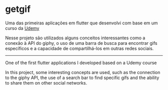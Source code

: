 # getgif

Uma das primeiras aplicações em flutter que desenvolvi com base em um curso da [Udemy](https://www.udemy.com/course/curso-completo-flutter-app-android-ios/?src=sac&kw=cria%C3%A7%C3%A3o+de+apps+com+android+e+flutter)

Nesse projeto são utilizados alguns conceitos interessantes como a conexão à API do giphy,
o uso de uma barra de busca para encontrar gifs específicos e a capacidade de compartilhá-los em outras redes sociais.

--------------------

One of the first flutter applications I developed based on a Udemy course 

In this project, some interesting concepts are used, such as the connection to the giphy API,
the use of a search bar to find specific gifs and the ability to share them on other social networks.
